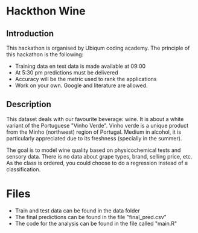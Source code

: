# Hackthon Wine

## Introduction 

This hackathon is organised by Ubiqum coding academy. The principle of this hackathon is the following:
* Training data en test data is made available at 09:00
* At 5:30 pm predictions must be delivered
* Accuracy will be the metric used to rank the applications
* Work on your own. Google and literature are allowed.

## Description

This dataset deals with our favourite beverage: wine.
It is about a white variant of the Portuguese "Vinho Verde".
Vinho verde is a unique product from the Minho (northwest) region of Portugal. 
Medium in alcohol, it is particularly appreciated due to its freshness (specially in the summer).

The goal is to model wine quality based on physicochemical tests and sensory data.
There is no data about grape types, brand, selling price, etc.
As the class is ordered, you could choose to do a regression instead of a classification.

# Files 

* Train and test data can be found in the data folder
* The final predictions can be found in the file "final_pred.csv"
* The code for the analysis can be found in the file called "main.R"
